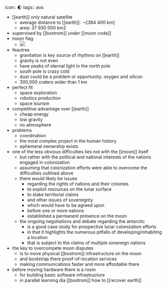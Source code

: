 icon:: 🌓
tags:: aos

- [[earth]] only natural satellite
	- average distance to [[earth]]:  ~[384 400 km]
	- area: 37 930 000 km2
- supervised by [[bostrom]] under [[moon code]]
- moon flag
	- ![](https://emerald-raw-leopon-384.mypinata.cloud/ipfs/QmefefoJkLWc1ay1EBzK3bgmig2Gb1TUJrKXnZiDRQE2vZ)
- feautres
	- gravitation is key source of rhythms on [[earth]]
	- gravity is not even
	- have peaks of eternal light in the north pole
	- south pole is crazy cold
	- dust could be a problem or opportunity: oxygen and silicon
	- 300,000 craters wider than 1 km
- perfect fit
	- space exploration
	- robotics production
	- space tourism
- competitive advantage over [[earth]]
	- cheap energy
	- low gravity
	- no atmosphere
- problems
	- coordination
	- the most complex project in the human history
	- ephemeral ownership exists
- one of the less obvious difficulties lies not with the [[moon]] itself
	- but rather with the political and national interests of the nations engaged in colonization
	- assuming that colonization efforts were able to overcome the difficulties outlined above
	- there would likely be issues
		- regarding the rights of nations and their colonies
		- to exploit resources on the lunar surface
		- to stake territorial claims
		- and other issues of sovereignty
		- which would have to be agreed upon
		- before one or more nations
		- established a permanent presence on the moon
	- the ongoing negotiations and debate regarding the antarctic
		- is a good case study for prospective lunar colonization efforts
		- in that it highlights the numerous pitfalls of developing/inhabiting a location
		- that is subject to the claims of multiple sovereign nations
- the key to overcompete moon disputes
	- is to move physical [[bostrom]] infrastructure on the moon
	- and bootstrap there proof-of-location services
	- making communications faster and more affordable there
- before moving hardware there is a room
	- for building basic software infrastructure
	- in parallel learning dia [[bostrom]] how to [[recover earth]]